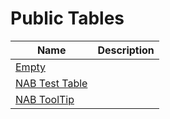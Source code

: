 # Public Tables

| Name | Description |
| ----- | ------ |
| [Empty](table-empty/index.md) |  |
| [NAB Test Table](table-nab-test-table/index.md) |  |
| [NAB ToolTip](table-nab-tool-tip/index.md) |  |
